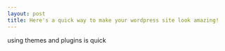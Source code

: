 ```yaml
---
layout: post
title: Here's a quick way to make your wordpress site look amazing!
---
```


using themes and plugins is quick
